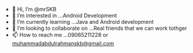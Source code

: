 - 👋 Hi, I’m @mrSKB
- 👀 I’m interested in ...Android Development 
- 🌱 I’m currently learning ...Java and Android development
- 💞️ I’m looking to collaborate on ...Real friends that we can work tothger
- 📫 How to reach me ...09065211228 or muhammadabdulrahmanskb@gmail.com

<!---
mrSKB/mrSKB is a ✨ special ✨ repository because its `README.md` (this file) appears on your GitHub profile.
You can click the Preview link to take a look at your changes.
--->
